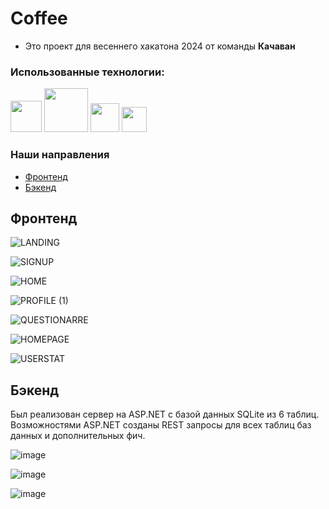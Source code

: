 # Coffee

- Это проект для весеннего хакатона 2024 от команды <b>Качаван</b>

### Использованные технологии:<br>

<img src="https://ostron.in/assets/trainingcourses/5.jpg" width="50"> <img src="https://www.pvsm.ru/images/2018/11/06/kak-razvernut-okrujenie-dlya-razrabotki-prilojenii-na-React-Native.png" width="70"> <img src="https://cdn-icons-png.flaticon.com/512/732/732212.png" width=46/> <img src="https://static-00.iconduck.com/assets.00/file-type-css-icon-1806x2048-r5fwjl3p.png" width=40/>

### Наши направления
- [Фронтенд](#Фронтенд)
- [Бэкенд](#Бэкенд)

## Фронтенд

![LANDING](https://github.com/aexra/Coffee/assets/121866384/6ce04983-0e84-4686-80cb-28be57d7d817)

![SIGNUP](https://github.com/aexra/Coffee/assets/121866384/2e2d4c1c-5503-42af-b427-9f1171c9fb7c)

![HOME](https://github.com/aexra/Coffee/assets/121866384/467cd930-767a-478c-a708-d07aa9531b0a)

![PROFILE (1)](https://github.com/aexra/Coffee/assets/121866384/aa5b338e-9667-4f85-ae95-d479e0b6074e)

![QUESTIONARRE](https://github.com/aexra/Coffee/assets/121866384/ed08faa7-12db-4630-aabf-f671c202fcec)

![HOMEPAGE](https://github.com/aexra/Coffee/assets/121866384/e0255f90-1d46-4b4a-b95a-37c09b15c5f9)

![USERSTAT](https://github.com/aexra/Coffee/assets/121866384/14b96b76-21f3-4c8b-9673-ffe9c85c48b2)

## Бэкенд

Был реализован сервер на ASP.NET с базой данных SQLite из 6 таблиц. Возможностями ASP.NET созданы REST запросы для всех таблиц баз данных и дополнительных фич.

![image](https://github.com/aexra/Coffee/assets/121866384/03783f66-8729-4d94-9d26-8d505192ba6f)

![image](https://github.com/aexra/Coffee/assets/121866384/8ae214b8-5b91-4a12-8fc8-a4bed91ef3cc)

![image](https://github.com/aexra/Coffee/assets/121866384/0085378e-390e-4ed3-a67c-36a32ada77b1)
